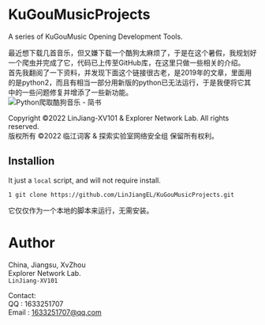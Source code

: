 # KuGouMusicProjects
A series of KuGouMusic Opening Development Tools.  
  
最近想下载几首音乐，但又嫌下载一个酷狗太麻烦了，于是在这个暑假，我规划好一个爬虫并完成了它，代码已上传至GitHub库，在这里只做一些相关的介绍。  
首先我翻阅了一下资料，并发现下面这个链接很古老，是2019年的文章，里面用的是python2，而且有相当一部分用新版的python已无法运行，于是我便将它其中的一些问题修复并增添了一些新功能。  
![Python爬取酷狗音乐 - 简书](https://www.jianshu.com/p/0c7c7ebcc1a3)

Copyright ©2022 LinJiang-XV101 & Explorer Network Lab. All rights reserved.  
版权所有 ©2022 临江词客 & 探索实验室网络安全组 保留所有权利。  

## Installion
It just a `local` script, and will not require install.  

```
1 git clone https://github.com/LinJiangEL/KuGouMusicProjects.git
```

它仅仅作为一个本地的脚本来运行，无需安装。


# Author
China, Jiangsu, XvZhou  
Explorer Network Lab.  
`LinJiang-XV101`

Contact:  
QQ    : 1633251707  
Email : 1633251707@qq.com
